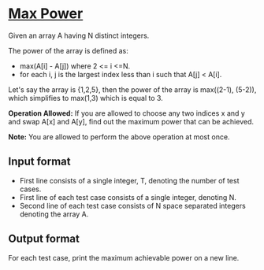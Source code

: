 # [Max Power][link]

Given an array A having N distinct integers.

The power of the array is defined as:

- max(A[i] - A[j]) where 2 <= i <=N.
- for each i, j is the largest index less than i such that A[j] < A[i].

Let's say the array is {1,2,5}, then the power of the array is max((2-1), (5-2)), which simplifies to max(1,3) which is equal to 3.

**Operation Allowed:** If you are allowed to choose any two indices x and y and swap A[x] and A[y], find out the maximum power that can be achieved.

**Note:** You are allowed to perform the above operation at most once.

## Input format

- First line consists of a single integer, T, denoting the number of test cases.
- First line of each test case consists of a single integer, denoting N.
- Second line of each test case consists of N space separated integers denoting the array A.

## Output format

For each test case, print the maximum achievable power on a new line.

[link]: https://www.hackerearth.com/practice/algorithms/sorting/quick-sort/practice-problems/algorithm/increasing-subsequence-fbb63e3c/

